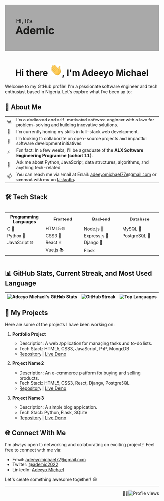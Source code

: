 ![Profile Banner](https://github.com/Ademic2022/Ademic2022/blob/main/header.png)
<div align="center">
  <h1>Hi there <img src="https://github.com/Ademic2022/Ademic2022/blob/main/wave.gif" alt="Wave" width="40" height="40">, I'm Adeeyo Michael</h1>
</div>

Welcome to my GitHub profile! I'm a passionate software engineer and tech enthusiast based in Nigeria. Let's explore what I've been up to:

## 🚀 About Me

|   |   |
|---|---|
| 💻 | I'm a dedicated and self-motivated software engineer with a love for problem-solving and building innovative solutions. |
| 🌱 | I'm currently honing my skills in full-stack web development. |
| 👯 | I’m looking to collaborate on open-source projects and impactful software development initiatives. |
| ⚡ | Fun fact: In a few weeks, I'll be a graduate of the __ALX Software Engineering Programme (cohort 11)__. |
| 💬 | Ask me about Python, JavaScript, data structures, algorithms, and anything tech-related! |
| 📫 | You can reach me via email at Email: adeeyomichael77@gmail.com or connect with me on [LinkedIn](https://www.linkedin.com/in/ademic). |

## 🛠️ Tech Stack

<div style="overflow-x: auto;" align="center">
  <table style="width: 100%;">
    <tr>
      <th style="width: 25%;">Programming Languages</th>
      <th style="width: 25%;">Frontend</th>
      <th style="width: 25%;">Backend</th>
      <th style="width: 25%;">Database</th>
    </tr>
    <tr>
      <td style="width: 25%;">C 🐍</td>
      <td style="width: 25%;">HTML5 🌐</td>
      <td style="width: 25%;">Node.js 🚀</td>
      <td style="width: 25%;">MySQL 🐬</td>
    </tr>
    <tr>
      <td style="width: 25%;">Python 🐍</td>
      <td style="width: 25%;">CSS3 🎨</td>
      <td style="width: 25%;">Express.js 🚀</td>
      <td style="width: 25%;">PostgreSQL 🐘</td>
    </tr>
    <tr>
      <td style="width: 25%;">JavaScript 🌐</td>
      <td style="width: 25%;">React ⚛️</td>
      <td style="width: 25%;">Django 🐍</td>
      <td style="width: 25%;"></td>
    </tr>
    <tr>
      <td style="width: 25%;"></td>
      <td style="width: 25%;">Vue.js 📚</td>
      <td style="width: 25%;">Flask</td>
      <td style="width: 25%;"></td>
    </tr>
  </table>
</div>


## 📊 GitHub Stats, Current Streak, and Most Used Language

| ![Adeeyo Michael's GitHub Stats](https://github-readme-stats.vercel.app/api?username=ademic2022&show_icons=true&count_private=true&hide=prs,issues&theme=radical) | ![GitHub Streak](https://github-readme-streak-stats.herokuapp.com/?user=ademic2022&theme=radical) | ![Top Languages](https://github-readme-stats.vercel.app/api/top-langs/?username=ademic2022&layout=compact&hide=html,css&langs_count=6&theme=radical) |
|---|---|---|

## 📂 My Projects

Here are some of the projects I have been working on:

1. **Portfolio Project**
   - Description: A web application for managing tasks and to-do lists.
   - Tech Stack: HTML5, CSS3, JavaScript, PhP, MongoDB
   - [Repository](https://github.com/ademic2022/portfolio) | [Live Demo](https://ademic.rf.gd)

2. **Project Name 2**
   - Description: An e-commerce platform for buying and selling products.
   - Tech Stack: HTML5, CSS3, React, Django, PostgreSQL
   - [Repository](https://github.com/ademic2022/project-name-2) | [Live Demo](https://example.com)

3. **Project Name 3**
   - Description: A simple blog application.
   - Tech Stack: Python, Flask, SQLite
   - [Repository](https://github.com/ademic2022/project-name-3) | [Live Demo](https://example.com)

## 🌐 Connect With Me

I'm always open to networking and collaborating on exciting projects! Feel free to connect with me via:

- Email: adeeyomichael77@gmail.com
- Twitter: [@ademic2022](https://twitter.com/ademic_code)
- LinkedIn: [Adeeyo Michael](https://www.linkedin.com/in/ademic)

Let's create something awesome together! 😃

---

<p align="right">👨‍💻<img src="https://komarev.com/ghpvc/?username=ademic2022&color=brightgreen" alt="Profile views"></p>
